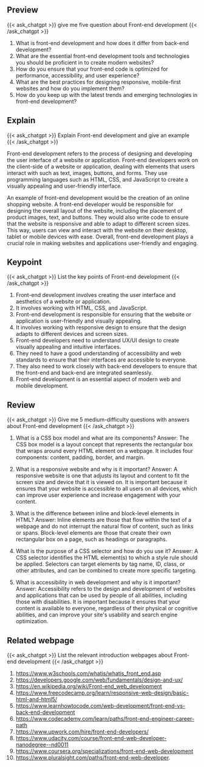 ## Preview
{{< ask_chatgpt >}}
give me five question about Front-end development
{{< /ask_chatgpt >}}



1. What is front-end development and how does it differ from back-end development?
2. What are the essential front-end development tools and technologies you should be proficient in to create modern websites?
3. How do you ensure that your front-end code is optimized for performance, accessibility, and user experience?
4. What are the best practices for designing responsive, mobile-first websites and how do you implement them?
5. How do you keep up with the latest trends and emerging technologies in front-end development?   

## Explain
{{< ask_chatgpt >}}
Explain Front-end development and give an example
{{< /ask_chatgpt >}}



Front-end development refers to the process of designing and developing the user interface of a website or application. Front-end developers work on the client-side of a website or application, dealing with elements that users interact with such as text, images, buttons, and forms. They use programming languages such as HTML, CSS, and JavaScript to create a visually appealing and user-friendly interface.

An example of front-end development would be the creation of an online shopping website. A front-end developer would be responsible for designing the overall layout of the website, including the placement of product images, text, and buttons. They would also write code to ensure that the website is responsive and able to adapt to different screen sizes. This way, users can view and interact with the website on their desktop, tablet or mobile devices with ease. Overall, front-end development plays a crucial role in making websites and applications user-friendly and engaging.   

## Keypoint
{{< ask_chatgpt >}}
List the key points of Front-end development
{{< /ask_chatgpt >}}



1. Front-end development involves creating the user interface and aesthetics of a website or application.
2. It involves working with HTML, CSS, and JavaScript.
3. Front-end development is responsible for ensuring that the website or application is user-friendly and visually appealing.
4. It involves working with responsive design to ensure that the design adapts to different devices and screen sizes.
5. Front-end developers need to understand UX/UI design to create visually appealing and intuitive interfaces.
6. They need to have a good understanding of accessibility and web standards to ensure that their interfaces are accessible to everyone.
7. They also need to work closely with back-end developers to ensure that the front-end and back-end are integrated seamlessly.
8. Front-end development is an essential aspect of modern web and mobile development.   

## Review
{{< ask_chatgpt >}}
Give me 5 medium-difficulty questions with answers about Front-end development
{{< /ask_chatgpt >}}



1. What is a CSS box model and what are its components?
Answer: The CSS box model is a layout concept that represents the rectangular box that wraps around every HTML element on a webpage. It includes four components: content, padding, border, and margin.

2. What is a responsive website and why is it important?
Answer: A responsive website is one that adjusts its layout and content to fit the screen size and device that it is viewed on. It is important because it ensures that your website is accessible to all users on all devices, which can improve user experience and increase engagement with your content.

3. What is the difference between inline and block-level elements in HTML?
Answer: Inline elements are those that flow within the text of a webpage and do not interrupt the natural flow of content, such as links or spans. Block-level elements are those that create their own rectangular box on a page, such as headings or paragraphs.

4. What is the purpose of a CSS selector and how do you use it?
Answer: A CSS selector identifies the HTML element(s) to which a style rule should be applied. Selectors can target elements by tag name, ID, class, or other attributes, and can be combined to create more specific targeting.

5. What is accessibility in web development and why is it important?
Answer: Accessibility refers to the design and development of websites and applications that can be used by people of all abilities, including those with disabilities. It is important because it ensures that your content is available to everyone, regardless of their physical or cognitive abilities, and can improve your site's usability and search engine optimization.   

## Related webpage
{{< ask_chatgpt >}}
List the relevant introduction webpages about Front-end development
{{< /ask_chatgpt >}}



1. https://www.w3schools.com/whatis/whatis_front_end.asp
2. https://developers.google.com/web/fundamentals/design-and-ux/
3. https://en.wikipedia.org/wiki/Front-end_web_development
4. https://www.freecodecamp.org/learn/responsive-web-design/basic-html-and-html5/
5. https://www.learnhowtocode.com/web-development/front-end-vs-back-end-development
6. https://www.codecademy.com/learn/paths/front-end-engineer-career-path
7. https://www.upwork.com/hire/front-end-developers/
8. https://www.udacity.com/course/front-end-web-developer-nanodegree--nd0011
9. https://www.coursera.org/specializations/front-end-web-development
10. https://www.pluralsight.com/paths/front-end-web-developer.   

